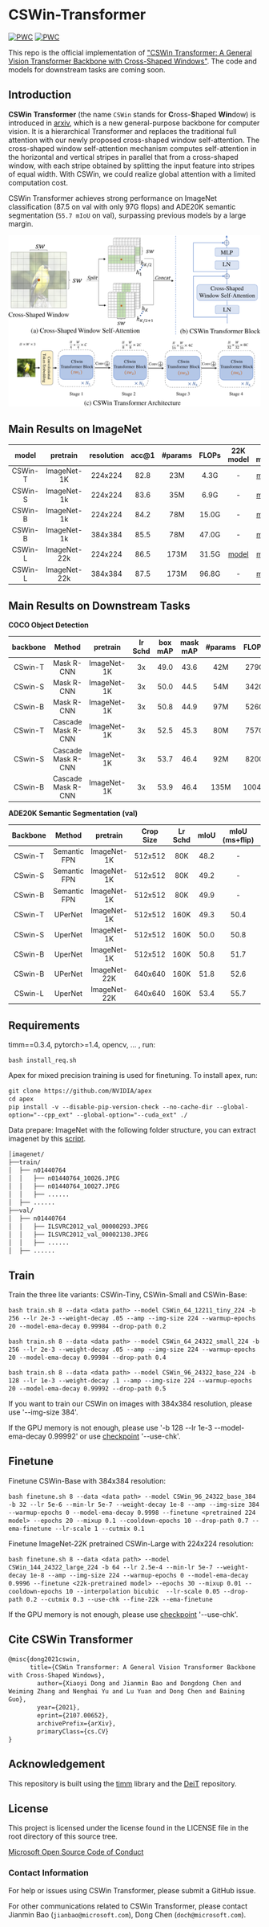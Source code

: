 # CSWin-Transformer

[![PWC](https://img.shields.io/endpoint.svg?url=https://paperswithcode.com/badge/cswin-transformer-a-general-vision/semantic-segmentation-on-ade20k)](https://paperswithcode.com/sota/semantic-segmentation-on-ade20k?p=cswin-transformer-a-general-vision)
[![PWC](https://img.shields.io/endpoint.svg?url=https://paperswithcode.com/badge/cswin-transformer-a-general-vision/semantic-segmentation-on-ade20k-val)](https://paperswithcode.com/sota/semantic-segmentation-on-ade20k-val?p=cswin-transformer-a-general-vision)

This repo is the official implementation of ["CSWin Transformer: A General Vision Transformer Backbone with Cross-Shaped Windows"](https://arxiv.org/pdf/2107.00652.pdf). The code and models for downstream tasks are coming soon.

## Introduction

**CSWin Transformer** (the name `CSWin` stands for **C**ross-**S**haped **Win**dow) is introduced in [arxiv](https://arxiv.org/abs/2107.00652), which is a new general-purpose backbone for computer vision. It is a hierarchical Transformer and replaces the traditional full attention with our newly proposed cross-shaped window self-attention. The cross-shaped window self-attention mechanism computes self-attention in the horizontal and vertical stripes in parallel that from a cross-shaped window, with each stripe obtained by splitting the input feature into stripes of equal width. With CSWin, we could realize global attention with a limited computation cost.

CSWin Transformer achieves strong performance on ImageNet classification (87.5 on val with only 97G flops) and ADE20K semantic segmentation (`55.7 mIoU` on val), surpassing previous models by a large margin.

![teaser](teaser.png)

## Main Results on ImageNet

| model | pretrain | resolution | acc@1 | #params | FLOPs | 22K model | 1K model |
|:---:  | :---:    |  :---:     | :---: |   :---: | :---: |  :---:    |    :---: |
| CSWin-T | ImageNet-1K  | 224x224 | 82.8 | 23M  | 4.3G  |  -  | [model]() | 
| CSWin-S | ImageNet-1k  | 224x224 | 83.6 | 35M  | 6.9G  |  -  | [model]() |
| CSWin-B | ImageNet-1k  | 224x224 | 84.2 | 78M  | 15.0G |  -  | [model]() |
| CSWin-B | ImageNet-1k  | 384x384 | 85.5 | 78M  | 47.0G |  -  | [model]() |
| CSWin-L | ImageNet-22k | 224x224 | 86.5 | 173M | 31.5G | [model]()  | [model]() |
| CSWin-L | ImageNet-22k | 384x384 | 87.5 | 173M | 96.8G |  -  | [model]() |


## Main Results on Downstream Tasks

**COCO Object Detection**

| backbone | Method | pretrain | lr Schd | box mAP | mask mAP | #params | FLOPS |
|:---:     | :---:  |  :---:   | :---:   |   :---: | :---:    |   :---: | :---: |
| CSwin-T | Mask R-CNN | ImageNet-1K | 3x | 49.0 | 43.6 | 42M | 279G |
| CSwin-S | Mask R-CNN | ImageNet-1K | 3x | 50.0 | 44.5 | 54M | 342G |
| CSwin-B | Mask R-CNN | ImageNet-1K | 3x | 50.8 | 44.9 | 97M | 526G |
| CSwin-T | Cascade Mask R-CNN | ImageNet-1K |  3x | 52.5 | 45.3 | 80M | 757G |
| CSwin-S | Cascade Mask R-CNN | ImageNet-1K |  3x | 53.7 | 46.4 | 92M | 820G |
| CSwin-B | Cascade Mask R-CNN | ImageNet-1K |  3x | 53.9 | 46.4 | 135M | 1004G |

**ADE20K Semantic Segmentation (val)**

| Backbone | Method | pretrain | Crop Size | Lr Schd | mIoU | mIoU (ms+flip) | #params | FLOPs |
| :---: | :---: | :---: | :---: | :---: | :---: | :---: | :---: | :---: |
| CSwin-T | Semantic FPN | ImageNet-1K | 512x512 | 80K | 48.2 | - | 26M | 202G |
| CSwin-S | Semantic FPN | ImageNet-1K | 512x512 | 80K | 49.2 | - | 39M | 271G |
| CSwin-B | Semantic FPN | ImageNet-1K | 512x512 | 80K | 49.9 | - | 81M | 464G |
| CSwin-T | UPerNet | ImageNet-1K | 512x512 | 160K | 49.3 | 50.4 | 60M | 959G |
| CSwin-S | UperNet | ImageNet-1K | 512x512 | 160K | 50.0 | 50.8 | 65M | 1027G |
| CSwin-B | UperNet | ImageNet-1K | 512x512 | 160K | 50.8 | 51.7 | 109M | 1222G |
| CSwin-B | UPerNet | ImageNet-22K | 640x640 | 160K | 51.8 | 52.6 | 109M | 1941G |
| CSwin-L | UperNet | ImageNet-22K | 640x640 | 160K | 53.4 | 55.7 | 208M | 2745G |


## Requirements

timm==0.3.4, pytorch>=1.4, opencv, ... , run:

```
bash install_req.sh
```

Apex for mixed precision training is used for finetuning. To install apex, run:

```
git clone https://github.com/NVIDIA/apex
cd apex
pip install -v --disable-pip-version-check --no-cache-dir --global-option="--cpp_ext" --global-option="--cuda_ext" ./
```

Data prepare: ImageNet with the following folder structure, you can extract imagenet by this [script](https://gist.github.com/BIGBALLON/8a71d225eff18d88e469e6ea9b39cef4).

```
│imagenet/
├──train/
│  ├── n01440764
│  │   ├── n01440764_10026.JPEG
│  │   ├── n01440764_10027.JPEG
│  │   ├── ......
│  ├── ......
├──val/
│  ├── n01440764
│  │   ├── ILSVRC2012_val_00000293.JPEG
│  │   ├── ILSVRC2012_val_00002138.JPEG
│  │   ├── ......
│  ├── ......
```

## Train

Train the three lite variants: CSWin-Tiny, CSWin-Small and CSWin-Base:
```
bash train.sh 8 --data <data path> --model CSWin_64_12211_tiny_224 -b 256 --lr 2e-3 --weight-decay .05 --amp --img-size 224 --warmup-epochs 20 --model-ema-decay 0.99984 --drop-path 0.2
```
```
bash train.sh 8 --data <data path> --model CSWin_64_24322_small_224 -b 256 --lr 2e-3 --weight-decay .05 --amp --img-size 224 --warmup-epochs 20 --model-ema-decay 0.99984 --drop-path 0.4
```
```
bash train.sh 8 --data <data path> --model CSWin_96_24322_base_224 -b 128 --lr 1e-3 --weight-decay .1 --amp --img-size 224 --warmup-epochs 20 --model-ema-decay 0.99992 --drop-path 0.5
```
If you want to train our CSWin on images with 384x384 resolution, please use '--img-size 384'.

If the GPU memory is not enough, please use '-b 128 --lr 1e-3 --model-ema-decay 0.99992' or use [checkpoint](https://pytorch.org/docs/stable/checkpoint.html) '--use-chk'.

## Finetune

Finetune CSWin-Base with 384x384 resolution:
```
bash finetune.sh 8 --data <data path> --model CSWin_96_24322_base_384 -b 32 --lr 5e-6 --min-lr 5e-7 --weight-decay 1e-8 --amp --img-size 384 --warmup-epochs 0 --model-ema-decay 0.9998 --finetune <pretrained 224 model> --epochs 20 --mixup 0.1 --cooldown-epochs 10 --drop-path 0.7 --ema-finetune --lr-scale 1 --cutmix 0.1
```

Finetune ImageNet-22K pretrained CSWin-Large with 224x224 resolution:
```
bash finetune.sh 8 --data <data path> --model CSWin_144_24322_large_224 -b 64 --lr 2.5e-4 --min-lr 5e-7 --weight-decay 1e-8 --amp --img-size 224 --warmup-epochs 0 --model-ema-decay 0.9996 --finetune <22k-pretrained model> --epochs 30 --mixup 0.01 --cooldown-epochs 10 --interpolation bicubic  --lr-scale 0.05 --drop-path 0.2 --cutmix 0.3 --use-chk --fine-22k --ema-finetune
```

If the GPU memory is not enough, please use [checkpoint](https://pytorch.org/docs/stable/checkpoint.html) '--use-chk'.


## Cite CSWin Transformer

```
@misc{dong2021cswin,
      title={CSWin Transformer: A General Vision Transformer Backbone with Cross-Shaped Windows}, 
        author={Xiaoyi Dong and Jianmin Bao and Dongdong Chen and Weiming Zhang and Nenghai Yu and Lu Yuan and Dong Chen and Baining Guo},
        year={2021},
        eprint={2107.00652},
        archivePrefix={arXiv},
        primaryClass={cs.CV}
}
```


## Acknowledgement

This repository is built using the [timm](https://github.com/rwightman/pytorch-image-models) library and the [DeiT](https://github.com/facebookresearch/deit) repository.

## License
This project is licensed under the license found in the LICENSE file in the root directory of this source tree.

[Microsoft Open Source Code of Conduct](https://opensource.microsoft.com/codeofconduct)

### Contact Information

For help or issues using CSWin Transformer, please submit a GitHub issue.

For other communications related to CSWin Transformer, please contact Jianmin Bao (`jianbao@microsoft.com`), Dong Chen (`doch@microsoft.com`).
